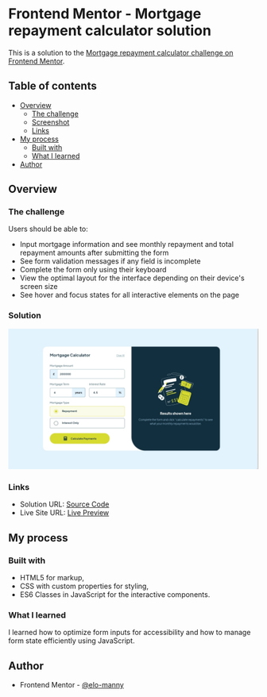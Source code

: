 # Frontend Mentor - Mortgage repayment calculator solution

This is a solution to the [Mortgage repayment calculator challenge on Frontend Mentor](https://www.frontendmentor.io/challenges/mortgage-repayment-calculator-Galx1LXK73).

## Table of contents

- [Overview](#overview)
  - [The challenge](#the-challenge)
  - [Screenshot](#screenshot)
  - [Links](#links)
- [My process](#my-process)
  - [Built with](#built-with)
  - [What I learned](#what-i-learned)
- [Author](#author)


## Overview

### The challenge

Users should be able to:

- Input mortgage information and see monthly repayment and total repayment amounts after submitting the form
- See form validation messages if any field is incomplete
- Complete the form only using their keyboard
- View the optimal layout for the interface depending on their device's screen size
- See hover and focus states for all interactive elements on the page

### Solution
![](./project-preview.jpg)


### Links

- Solution URL: [Source Code](https://github.com/elo-manny/Mortgage-Calculator-App)
- Live Site URL: [Live Preview](https://elo-manny.github.io/Mortgage-Calculator-App/)

## My process

### Built with

- HTML5 for markup, 
- CSS with custom properties for styling,
- ES6 Classes in JavaScript for the interactive components.


### What I learned

I learned how to optimize form inputs for accessibility and how to manage form state efficiently using JavaScript.


## Author

- Frontend Mentor - [@elo-manny](https://www.frontendmentor.io/profile/elo-manny)
